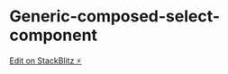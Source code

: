 # Generic-composed-select-component

[Edit on StackBlitz ⚡️](https://stackblitz.com/edit/vitejs-vite-usbn2c)